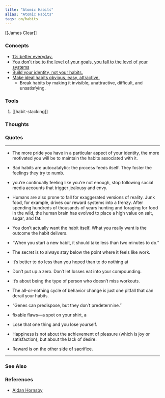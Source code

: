 ```yaml
---
title: "Atomic Habits"
alias: "Atomic Habits"
tags: on/habits 
---
```


[[James Clear]]

### Concepts
- [1% better everyday.](one-percent.md)
- [You don't rise to the level of your goals, you fall to the level of your systems](¶-fall-to-systems.md)
- [Build your identity, not your habits.](identity-not-habits.md)
- [Make ideal habits obvious, easy, attractive.](hoea.md)
	- Break habits by making it invisible, unattractive, difficult, and unsatisfying.


### Tools
1. [[habit-stacking]]
### Thoughts
### Quotes
---

- The more pride you have in a particular aspect of your identity, the more motivated you will be to maintain the habits associated with it.

- Bad habits are autocatalytic: the process feeds itself. They foster the feelings they try to numb.

- you’re continually feeling like you’re not enough, stop following social media accounts that trigger jealousy and envy.

- Humans are also prone to fall for exaggerated versions of reality. Junk food, for example, drives our reward systems into a frenzy. After spending hundreds of thousands of years hunting and foraging for food in the wild, the human brain has evolved to place a high value on salt, sugar, and fat.

- You don’t actually want the habit itself. What you really want is the outcome the habit delivers.

- “When you start a new habit, it should take less than two minutes to do.”

- The secret is to always stay below the point where it feels like work.

- It’s better to do less than you hoped than to do nothing at

- Don’t put up a zero. Don’t let losses eat into your compounding.

- It’s about being the type of person who doesn’t miss workouts.

- The all-or-nothing cycle of behavior change is just one pitfall that can derail your habits.

- “Genes can predispose, but they don’t predetermine.”

- fixable flaws—a spot on your shirt, a

- Lose that one thing and you lose yourself.

- Happiness is not about the achievement of pleasure (which is joy or satisfaction), but about the lack of desire.

- Reward is on the other side of sacrifice.


----
### See Also

### References
- [Aidan Hornsby](https://medium.com/@aidanhornsby?p=c021e38eeae7)